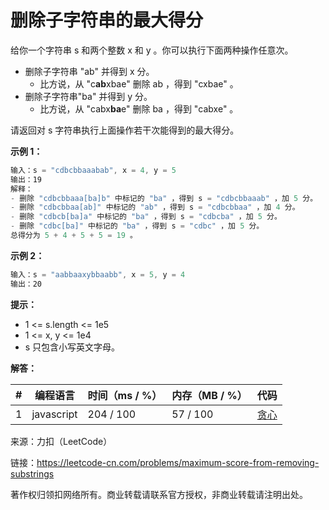 # 删除子字符串的最大得分

给你一个字符串 s 和两个整数 x 和 y 。你可以执行下面两种操作任意次。

- 删除子字符串 "ab" 并得到 x 分。
  - 比方说，从 "c**ab**xbae" 删除 ab ，得到 "cxbae" 。
- 删除子字符串"ba" 并得到 y 分。
  - 比方说，从 "cabx**ba**e" 删除 ba ，得到 "cabxe" 。

请返回对 s 字符串执行上面操作若干次能得到的最大得分。

**示例 1：**

``` javascript
输入：s = "cdbcbbaaabab", x = 4, y = 5
输出：19
解释：
- 删除 "cdbcbbaaa[ba]b" 中标记的 "ba" ，得到 s = "cdbcbbaaab" ，加 5 分。
- 删除 "cdbcbbaa[ab]" 中标记的 "ab" ，得到 s = "cdbcbbaa" ，加 4 分。
- 删除 "cdbcb[ba]a" 中标记的 "ba" ，得到 s = "cdbcba" ，加 5 分。
- 删除 "cdbc[ba]" 中标记的 "ba" ，得到 s = "cdbc" ，加 5 分。
总得分为 5 + 4 + 5 + 5 = 19 。
```

**示例 2：**

``` javascript
输入：s = "aabbaaxybbaabb", x = 5, y = 4
输出：20
```

**提示：**

- 1 <= s.length <= 1e5
- 1 <= x, y <= 1e4
- s 只包含小写英文字母。

**解答：**

**#**|**编程语言**|**时间（ms / %）**|**内存（MB / %）**|**代码**
--|--|--|--|--
1|javascript|204 / 100|57 / 100|[贪心](./javascript/ac_v1.js)

来源：力扣（LeetCode）

链接：https://leetcode-cn.com/problems/maximum-score-from-removing-substrings

著作权归领扣网络所有。商业转载请联系官方授权，非商业转载请注明出处。
